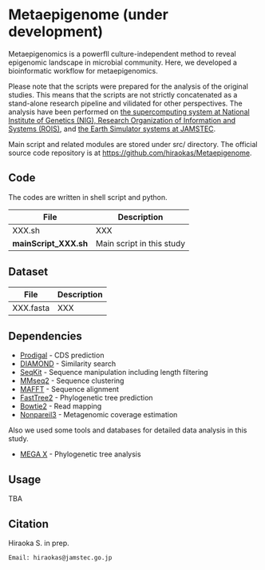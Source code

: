 # Metaepigenome (under development)

Metaepigenomics is a powerfll culture-independent method to reveal epigenomic landscape in microbial community. Here, we developed a bioinformatic workflow for metaepigenomics.

Please note that the scripts were prepared for the analysis of the original studies. This means that the scripts are not strictly concatenated as a stand-alone research pipeline and vilidated for other perspectives. The analysis have been performed on [the supercomputing system at National Institute of Genetics (NIG), Research Organization of Information and Systems (ROIS)](https://sc.ddbj.nig.ac.jp/en/), and [the Earth Simulator systems at JAMSTEC](https://www.jamstec.go.jp/es/en/).

Main script and related modules are stored under src/ directory. 
The official source code repository is at https://github.com/hiraokas/Metaepigenome.

## Code
The codes are written in shell script and python.

| File                    | Description |
----|---- 
| XXX.sh       | XXX |
| **mainScript_XXX.sh**  | Main script in this study |

## Dataset
| File                    | Description |
----|---- 
|XXX.fasta| XXX |

## Dependencies
- [Prodigal](https://github.com/hyattpd/Prodigal) - CDS prediction
- [DIAMOND](https://github.com/bbuchfink/diamond) - Similarity search
- [SeqKit](https://bioinf.shenwei.me/seqkit/) - Sequence manipulation including length filtering
- [MMseq2](https://github.com/soedinglab/MMseqs2) - Sequence clustering
- [MAFFT](https://mafft.cbrc.jp/alignment/software/) - Sequence alignment
- [FastTree2](https://www.microbesonline.org/fasttree/) - Phylogenetic tree prediction
- [Bowtie2](https://bowtie-bio.sourceforge.net/bowtie2/index.shtml) - Read mapping
- [Nonpareil3](https://github.com/lmrodriguezr/nonpareil) - Metagenomic coverage estimation

Also we used some tools and databases for detailed data analysis in this study.
- [MEGA X](https://www.megasoftware.net/) - Phylogenetic tree analysis

## Usage 

TBA

## Citation 
Hiraoka S. in prep. 
```
Email: hiraokas@jamstec.go.jp
```
